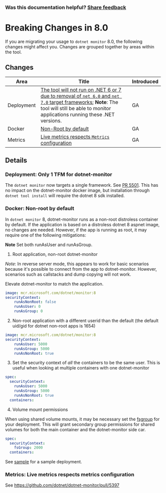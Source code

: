 
### Was this documentation helpful? [Share feedback](https://www.research.net/r/DGDQWXH?src=documentation%2Fcompatibility%2F7.0%2FREADME)

# Breaking Changes in 8.0

If you are migrating your usage to `dotnet monitor` 8.0, the following changes might affect you. Changes are grouped together by areas within the tool.

## Changes

| Area | Title | Introduced |
|--|--|--|
| Deployment | [The tool will not run on .NET 6 or 7 due to removal of `net 6.0` and `net 7.0` target frameworks](#deployment-only-1-tfm-for-dotnet-monitor); **Note**: The tool will still be able to monitor applications running these .NET versions. | GA |
| Docker | [Non-Root by default](#docker-non-root-by-default) | GA |
| Metrics | [Live metrics respects `Metrics` configuration](#metrics-live-metrics-respects-metrics-configuration) | GA |

## Details

### Deployment: Only 1 TFM for dotnet-monitor

The `dotnet monitor` now targets a single framework. See [PR 5501](https://github.com/dotnet/dotnet-monitor/pull/5501). This has no impact on the dotnet-monitor docker image, but installation through `dotnet tool install` will require the dotnet 8 sdk installed.

### Docker: Non-root by default

In `dotnet monitor` 8, dotnet-monitor runs as a non-root distroless container by default. If the application is based on a distroless dotnet 8 aspnet image, no changes are needed. However, if the app is running as root, it may require one of the following mitigations:

**Note** Set both runAsUser and runAsGroup.

1. Root application, non-root dotnet-monitor

_Note_: In reverse server mode, this appears to work for basic scenarios because it's possible to connect from the app to dotnet-monitor. However, scenarios such as callstacks and dump copying will not work.

Elevate dotnet-monitor to match the application.

``` yaml
image: mcr.microsoft.com/dotnet/monitor:8
securityContext:
    runAsNonRoot: false
    runAsUser: 0
    runAsGroup: 0
```

2. Non-root application with a different userid than the default (the default uid/gid for dotnet non-root apps is 1654)

``` yaml
image: mcr.microsoft.com/dotnet/monitor:8
securityContext:
    runAsUser: 5000
    runAsGroup: 5000
    runAsNonRoot: true
```

3. Set the security context of _all_ the containers to be the same user. This is useful when looking at multiple containers with one dotnet-monitor

``` yaml
spec:
  securityContext:
    runAsUser: 5000
    runAsGroup: 5000
    runAsNonRoot: true
  containers:
```

4. Volume mount permissions

When using shared volume mounts, it may be necessary set the [fsgroup](https://kubernetes.io/docs/tasks/configure-pod-container/security-context/#set-the-security-context-for-a-pod) for your deployment. This will grant secondary group permissions for shared volumes for both the main container and the dotnet-monitor side car.

``` yaml
spec:
  securityContext:
    fsGroup: 2000
  containers:
```

See [sample](../../../samples/AKS_Tutorial/deploy.yaml) for a sample deployment.


### Metrics: Live metrics respects metrics configuration

See https://github.com/dotnet/dotnet-monitor/pull/5397
